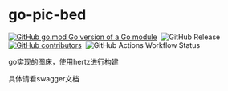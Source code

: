 # go-pic-bed
[![GitHub go.mod Go version of a Go module](https://img.shields.io/github/go-mod/go-version/murInJ/go-pic-bed.svg)](https://github.com/murInJ/go-pic-bed)$~$
![GitHub Release](https://img.shields.io/github/v/release/murInJ/go-pic-bed)$~$
[![GitHub contributors](https://img.shields.io/github/contributors/MurInJ/go-pic-bed.svg)](https://GitHub.com/MurInJ/go-pic-bed/graphs/contributors/)$~$
![GitHub Actions Workflow Status](https://img.shields.io/github/actions/workflow/status/murInJ/go-pic-bed/go.yml)




go实现的图床，使用hertz进行构建

具体请看swagger文档